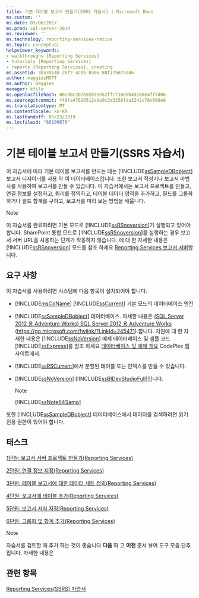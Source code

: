 ```yaml
---
title: 기본 테이블 보고서 만들기(SSRS 자습서) | Microsoft Docs
ms.custom: ''
ms.date: 03/06/2017
ms.prod: sql-server-2014
ms.reviewer: ''
ms.technology: reporting-services-native
ms.topic: conceptual
helpviewer_keywords:
- walkthroughs [Reporting Services]
- tutorials [Reporting Services]
- reports [Reporting Services], creating
ms.assetid: 3b539b4b-26f2-4c0b-b506-80f175679a46
author: maggiesMSFT
ms.author: maggies
manager: kfile
ms.openlocfilehash: 08ed0c207b92075952ffc71669b45100e4ff7d06
ms.sourcegitcommit: f40fa47619512a9a9c3e3258fda3242c76c008e6
ms.translationtype: MT
ms.contentlocale: ko-KR
ms.lasthandoff: 05/23/2019
ms.locfileid: "66109676"
---
```

# <a name="create-a-basic-table-report-ssrs-tutorial"></a>기본 테이블 보고서 만들기(SSRS 자습서)
  이 자습서에 따라 기본 테이블 보고서를 만드는 데는 [!INCLUDE[ssSampleDBobject](../includes/sssampledbobject-md.md)] 보고서 디자이너를 사용 하 여 데이터베이스입니다. 또한 보고서 작성기나 보고서 마법사를 사용하여 보고서를 만들 수 있습니다. 이 자습서에서는 보고서 프로젝트를 만들고, 연결 정보를 설정하고, 쿼리를 정의하고, 테이블 데이터 영역을 추가하고, 필드를 그룹화하거나 필드 합계를 구하고, 보고서를 미리 보는 방법을 배웁니다.  
  
> [!NOTE]  
>  이 자습서를 완료하려면 기본 모드로 [!INCLUDE[ssRSnoversion](../includes/ssrsnoversion-md.md)]가 실행되고 있어야 합니다. SharePoint 통합 모드로 [!INCLUDE[ssRSnoversion](../includes/ssrsnoversion-md.md)]를 실행하는 경우 보고서 서버 URL을 사용하는 단계가 작동하지 않습니다. 에 대 한 자세한 내용은 [!INCLUDE[ssRSnoversion](../includes/ssrsnoversion-md.md)] 모드를 참조 하세요 [Reporting Services 보고서 서버](reporting-services-report-server.md)합니다.  
  
## <a name="requirements"></a>요구 사항  
 이 자습서를 사용하려면 시스템에 다음 항목이 설치되어야 합니다.  
  
-   [!INCLUDE[msCoName](../includes/msconame-md.md)] [!INCLUDE[ssCurrent](../includes/sscurrent-md.md)] 기본 모드의 데이터베이스 엔진  
  
-   [!INCLUDE[ssSampleDBobject](../includes/sssampledbobject-md.md)] 데이터베이스.  자세한 내용은 [(SQL Server 2012 용 Adventure Works) SQL Server 2012 용 Adventure Works](https://go.microsoft.com/fwlink/?LinkId=245471) (https://go.microsoft.com/fwlink/?LinkId=245471).합니다. 지원에 대 한 자세한 내용은 [!INCLUDE[ssNoVersion](../includes/ssnoversion-md.md)] 예제 데이터베이스 및 샘플 코드 [!INCLUDE[ssExpress](../includes/ssexpress-md.md)]를 참조 하세요 [데이터베이스 및 예제 개요](https://go.microsoft.com/fwlink/?LinkId=110391) CodePlex 웹 사이트에서.  
  
-   [!INCLUDE[ssRSCurrent](../includes/ssrscurrent-md.md)]에서 분할된 테이블 또는 인덱스를 만들 수 있습니다.  
  
-   [!INCLUDE[ssNoVersion](../includes/ssnoversion-md.md)] [!INCLUDE[ssBIDevStudioFull](../includes/ssbidevstudiofull-md.md)]입니다.  
  
    > [!NOTE]  
    >  [!INCLUDE[ssNote64Samp](../includes/ssnote64samp-md.md)]  
  
 또한 [!INCLUDE[ssSampleDBobject](../includes/sssampledbobject-md.md)] 데이터베이스에서 데이터를 검색하려면 읽기 전용 권한이 있어야 합니다.  
  
## <a name="tasks"></a>태스크  
 [1단원: 보고서 서버 프로젝트 만들기&#40;Reporting Services&#41;](lesson-1-creating-a-report-server-project-reporting-services.md)  
  
 [2단원: 연결 정보 지정&#40;Reporting Services&#41;](lesson-2-specifying-connection-information-reporting-services.md)  
  
 [3단원: 테이블 보고서에 대한 데이터 세트 정의&#40;Reporting Services&#41;](lesson-3-defining-a-dataset-for-the-table-report-reporting-services.md)  
  
 [4단원: 보고서에 테이블 추가&#40;Reporting Services&#41;](lesson-4-adding-a-table-to-the-report-reporting-services.md)  
  
 [5단원: 보고서 서식 지정&#40;Reporting Services&#41;](lesson-5-formatting-a-report-reporting-services.md)  
  
 [6단원: 그룹화 및 합계 추가&#40;Reporting Services&#41;](lesson-6-adding-grouping-and-totals-reporting-services.md)  
  
> [!NOTE]  
>  자습서를 검토할 때 추가 하는 것이 좋습니다 **다음** 하 고 **이전** 문서 뷰어 도구 모음 단추입니다. 자세한 내용은  
  
## <a name="see-also"></a>관련 항목  
 [Reporting Services&#40;SSRS&#41; 자습서](reporting-services-tutorials-ssrs.md)  
  
  
